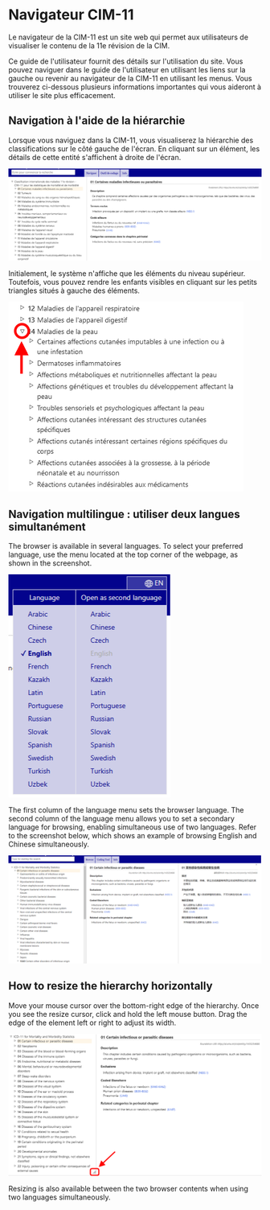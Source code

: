 ﻿# Navigateur CIM-11 

Le navigateur de la CIM-11 est un site web qui permet aux utilisateurs de visualiser le contenu de la 11e révision de la CIM.

Ce guide de l'utilisateur fournit des détails sur l'utilisation du site. Vous pouvez naviguer dans le guide de l'utilisateur en utilisant les liens sur la gauche ou revenir au navigateur de la CIM-11 en utilisant les menus. Vous trouverez ci-dessous plusieurs informations importantes qui vous aideront à utiliser le site plus efficacement.


## Navigation à l'aide de la hiérarchie

Lorsque vous naviguez dans la CIM-11, vous visualiserez la hiérarchie des classifications sur le côté gauche de l'écran. En cliquant sur un élément, les détails de cette entité s'affichent à droite de l'écran. 

![screenshot of the hierarchy and entity displayed](img/hierarchy.png "Hierarchy and entity displayed")

Initialement, le système n'affiche que les éléments du niveau supérieur. Toutefois, vous pouvez rendre les enfants visibles en cliquant sur les petits triangles situés à gauche des éléments.

![screenshot of the hierarchy expanded](img/hierarchy-expanded.png "Hierarchy expanded")


## Navigation multilingue : utiliser deux langues simultanément

The browser is available in several languages. To select your preferred language, use the menu located at the top corner of the webpage, as shown in the screenshot.

![screenshot of the multilingual menu](img/multilingual.png "Multilingual menu")

The first column of the language menu sets the browser language. The second column of the language menu allows you to set a secondary language for browsing, enabling simultaneous use of two languages. Refer to the screenshot below, which shows an example of browsing English and Chinese simultaneously.

![screenshot of browsing two languages simultaneously](img/browser-second-language.png "Browsing two languages simultaneously")


## How to resize the hierarchy horizontally

Move your mouse cursor over the bottom-right edge of the hierarchy. Once you see the resize cursor, click and hold the left mouse button. Drag the edge of the element left or right to adjust its width. 

![screenshot of how to resize](img/browser-resize.png "Browser resize")

Resizing is also available between the two browser contents when using two languages simultaneously.
